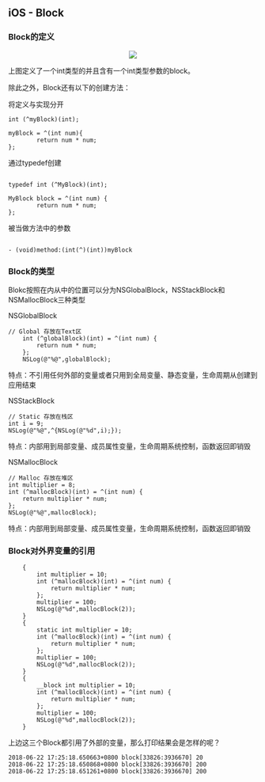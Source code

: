## iOS - Block 

### Block的定义

<p align="center"> 
<img src="https://github.com/sunnnybear/Zeno-Blog/blob/master/content/images/block.png">
</p> 

上图定义了一个int类型的并且含有一个int类型参数的block。

除此之外，Block还有以下的创建方法：

将定义与实现分开

```objc
int (^myBlock)(int);
    
myBlock = ^(int num){
        return num * num;
};
```

通过typedef创建

```objc

typedef int (^MyBlock)(int);

MyBlock block = ^(int num) {
        return num * num;
};

```

被当做方法中的参数

```objc

- (void)method:(int(^)(int))myBlock 

```

### Block的类型

Blokc按照在内从中的位置可以分为NSGlobalBlock，NSStackBlock和NSMallocBlock三种类型

NSGlobalBlock
```obcj
// Global 存放在Text区
    int (^globalBlock)(int) = ^(int num) {
        return num * num;
    };
    NSLog(@"%@",globalBlock);
```
特点：不引用任何外部的变量或者只用到全局变量、静态变量，生命周期从创建到应用结束

NSStackBlock
```obcj
// Static 存放在栈区
int i = 9;
NSLog(@"%@",^{NSLog(@"%d",i);});

```
特点：内部用到局部变量、成员属性变量，生命周期系统控制，函数返回即销毁

NSMallocBlock
```obcj
// Malloc 存放在堆区
int multiplier = 8;
int (^mallocBlock)(int) = ^(int num) {
    return multiplier * num;
};
NSLog(@"%@",mallocBlock);

```
特点：内部用到局部变量、成员属性变量，生命周期系统控制，函数返回即销毁

### Block对外界变量的引用
```objc
    {
        int multiplier = 10;
        int (^mallocBlock)(int) = ^(int num) {
            return multiplier * num;
        };
        multiplier = 100;
        NSLog(@"%d",mallocBlock(2));
    }
    {
        static int multiplier = 10;
        int (^mallocBlock)(int) = ^(int num) {
            return multiplier * num;
        };
        multiplier = 100;
        NSLog(@"%d",mallocBlock(2));
    }
    {
        __block int multiplier = 10;
        int (^mallocBlock)(int) = ^(int num) {
            return multiplier * num;
        };
        multiplier = 100;
        NSLog(@"%d",mallocBlock(2));
    }
```
上边这三个Block都引用了外部的变量，那么打印结果会是怎样的呢？

```objc
2018-06-22 17:25:18.650663+0800 block[33826:3936670] 20
2018-06-22 17:25:18.650868+0800 block[33826:3936670] 200
2018-06-22 17:25:18.651261+0800 block[33826:3936670] 200
```

